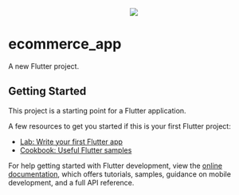  <p align="center">

 <img src="https://github.com/codigo-rosa/crtech/assets/142268843/63fe3e16-89d2-4dd5-b362-c1bea54cafa4"/>

</p>


# ecommerce_app

A new Flutter project.

## Getting Started

This project is a starting point for a Flutter application.

A few resources to get you started if this is your first Flutter project:

- [Lab: Write your first Flutter app](https://docs.flutter.dev/get-started/codelab)
- [Cookbook: Useful Flutter samples](https://docs.flutter.dev/cookbook)

For help getting started with Flutter development, view the
[online documentation](https://docs.flutter.dev/), which offers tutorials,
samples, guidance on mobile development, and a full API reference.
